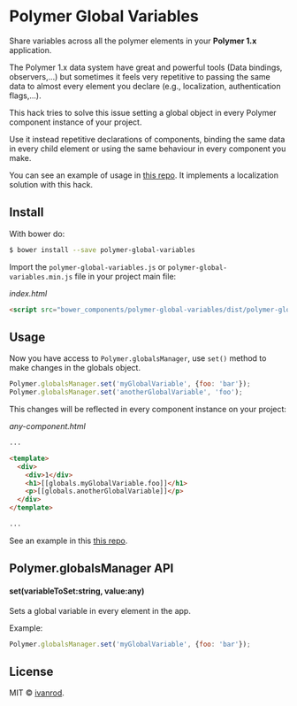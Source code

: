 # Polymer Global Variables

Share variables across all the polymer elements in your **Polymer 1.x** application.

The Polymer 1.x data system have great and powerful tools (Data bindings, observers,...) but sometimes it feels very repetitive to passing the same data to almost every element you declare (e.g., localization, authentication flags,...).

This hack tries to solve this issue setting a global object in every Polymer component instance of your project.

Use it instead repetitive declarations of components, binding the same data in every child element or using the same behaviour in every component you make.

You can see an example of usage in [this repo](https://github.com/ivanrod/polymer-global-variables-demo). It implements a localization solution with this hack.

## Install

With bower do:

```bash
$ bower install --save polymer-global-variables
```

Import the `polymer-global-variables.js` or `polymer-global-variables.min.js` file in your project main file:

*index.html*
```html
<script src="bower_components/polymer-global-variables/dist/polymer-global-variables.js" charset="utf-8"></script>
```

## Usage

Now you have access to `Polymer.globalsManager`, use `set()` method to make changes in the globals object.

```javascript
Polymer.globalsManager.set('myGlobalVariable', {foo: 'bar'});
Polymer.globalsManager.set('anotherGlobalVariable', 'foo');
```

This changes will be reflected in every component instance on your project:

*any-component.html*
```html
...

<template>
  <div>
    <div>1</div>
    <h1>[[globals.myGlobalVariable.foo]]</h1>
    <p>[[globals.anotherGlobalVariable]]</p>
  </div>
</template>

...
```

See an example in this [this repo](https://github.com/ivanrod/polymer-global-variables-demo).

## Polymer.globalsManager API

#### set(variableToSet:string, value:any)

Sets a global variable in every element in the app.

Example:

```javascript
Polymer.globalsManager.set('myGlobalVariable', {foo: 'bar'});
```

## License

MIT © [ivanrod](https://github.com/ivanrod).
